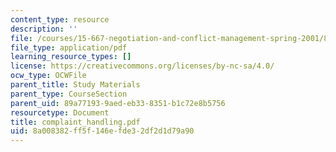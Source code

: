 ```yaml
---
content_type: resource
description: ''
file: /courses/15-667-negotiation-and-conflict-management-spring-2001/8a008382ff5f146efde32df2d1d79a90_complaint_handling.pdf
file_type: application/pdf
learning_resource_types: []
license: https://creativecommons.org/licenses/by-nc-sa/4.0/
ocw_type: OCWFile
parent_title: Study Materials
parent_type: CourseSection
parent_uid: 89a77193-9aed-eb33-8351-b1c72e8b5756
resourcetype: Document
title: complaint_handling.pdf
uid: 8a008382-ff5f-146e-fde3-2df2d1d79a90
---
```

